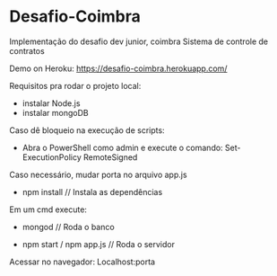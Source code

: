 # Desafio-Coimbra
Implementação do desafio dev junior, coimbra
Sistema de controle de contratos


Demo on Heroku:
https://desafio-coimbra.herokuapp.com/


Requisitos pra rodar o projeto local:

- instalar Node.js
- instalar mongoDB

Caso dê bloqueio na execução de scripts:
- Abra o PowerShell como admin e execute o comando: Set-ExecutionPolicy RemoteSigned

Caso necessário, mudar porta no arquivo app.js

- npm install             // Instala as dependências

Em um cmd execute:
- mongod                  // Roda o banco

- npm start / npm app.js  // Roda o servidor

Acessar no navegador: Localhost:porta
